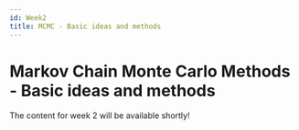 ```yaml
---
id: Week2
title: MCMC - Basic ideas and methods
---
```


# Markov Chain Monte Carlo Methods - Basic ideas and methods

The content for week 2 will be available shortly!

<!--
# Markov Chain Monte Carlo Methods - Basic ideas and methods

In the last week, we have discussed how we can formulate shape model fitting 
as a Bayesian inference problem. The modelling was done by specifying the parameters of our model $$\theta$$, the prior distribution  over the parameters $$p(\theta)$$ as well as the likelihood function 
$$p(D | \theta)$$. Using Bayes rule, we could then derive the posterior distribution
$$
p(\theta | D) = \frac{p(\theta) p(D | \theta)}{\int_\theta p(D | \theta) p(\theta) \, d\theta}
$$

Note that this formulation is purely conceptual and does not tell us how to compute the posterior distribution. Indeed this is a very difficult problem. The likelihood function might be a highly nonlinear 
function of the data, which requires the synthesis of the data using our model to evaluate it. Recalling that this synthesis step can include in the extreme case an entire computer graphics pipeline, we see that finding an analytic solution to the problem is hopeless. 

However, it turns out that it is possible to obtain samples from the posterior, which we can use as an  
 approximation of the posterior distribution. The class of methods to produce such samples are called
 Markov Chain Monte Carlo (MCMC) methods. In this week we will introduce an elegant and simple MCMC method called the *Metropolis-Hastings* algorithm. 

#### Steps
1. The Metropolis-Hastings algorithm ([Video](tobedone), [Slides](tobedone))
2. Implementing and experimenting with the Metropolis Hastings algorithm (Jupyter-Notebook: [View](https://nbviewer.jupyter.org/github/unibas-marcelluethi/probabilistic-shape-modelling-notebooks/blob/master/notebooks/Metropolis.ipynb),  [Run in browser](https://mybinder.org/v2/gh/unibas-marcelluethi/probabilistic-shape-modelling-notebooks/master?filepath=notebooks/Metropolis.ipynb))
3. Properties and limitations of the Metropolis-hastings algorithm  ([Video](tobedone), [Slides](tobedone))
4. Using the Metropolis-Hastings in Scalismo ([Tutorial](tobedone))
5. Posterior predictive checks ([Tutorial](tobedone))
-->